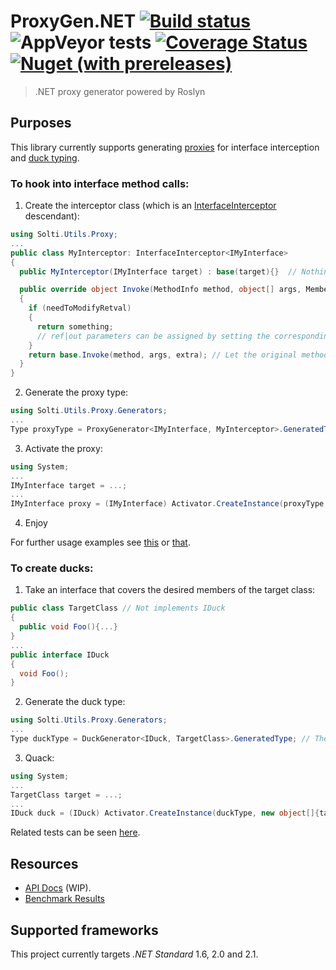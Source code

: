 # ProxyGen.NET [![Build status](https://ci.appveyor.com/api/projects/status/caw7qqtf5tbaa1fq?svg=true)](https://ci.appveyor.com/project/Sholtee/proxygen) ![AppVeyor tests](https://img.shields.io/appveyor/tests/sholtee/proxygen) [![Coverage Status](https://coveralls.io/repos/github/Sholtee/proxygen/badge.svg?branch=master)](https://coveralls.io/github/Sholtee/proxygen?branch=master) [![Nuget (with prereleases)](https://img.shields.io/nuget/vpre/proxygen.net)](https://www.nuget.org/packages/proxygen.net)
> .NET proxy generator powered by Roslyn
## Purposes
This library currently supports generating [proxies](https://en.wikipedia.org/wiki/Proxy_pattern ) for interface interception and [duck typing](https://en.wikipedia.org/wiki/Duck_typing ).
### To hook into interface method calls:
1. Create the interceptor class (which is an [InterfaceInterceptor](https://sholtee.github.io/proxygen/doc/Solti.Utils.Proxy.InterfaceInterceptor-1.html ) descendant):
  ```csharp
  using Solti.Utils.Proxy;
  ...
  public class MyInterceptor: InterfaceInterceptor<IMyInterface>
  {
    public MyInterceptor(IMyInterface target) : base(target){}  // Nothing to do here

    public override object Invoke(MethodInfo method, object[] args, MemberInfo extra) // Invoked on every method call on generated proxy type
    {
	  if (needToModifyRetval)
	  {
	    return something;
        // ref|out parameters can be assigned by setting the corresponding "args[]" item 
	  }
	  return base.Invoke(method, args, extra); // Let the original method do its work
    }  
  }
  ```
2. Generate the proxy type:
  ```csharp
  using Solti.Utils.Proxy.Generators;
  ...  
  Type proxyType = ProxyGenerator<IMyInterface, MyInterceptor>.GeneratedType; // The returned proxy type is assembled only once
  ```
3. Activate the proxy:
  ```csharp
  using System;
  ...
  IMyInterface target = ...;
  ...
  IMyInterface proxy = (IMyInterface) Activator.CreateInstance(proxyType, new object[]{target});
  ```
4. Enjoy

For further usage examples see [this](https://github.com/Sholtee/proxygen/blob/master/TEST/Generators/ProxyGenerator.cs ) or [that](https://github.com/Sholtee/injector#decorating-services ).
### To create ducks:
1. Take an interface that covers the desired members of the target class:
  ```csharp
  public class TargetClass // Not implements IDuck
  {
    public void Foo(){...}
  }
  ...
  public interface IDuck 
  {
    void Foo();
  }
  ```
2. Generate the duck type:
  ```csharp
  using Solti.Utils.Proxy.Generators;
  ...
  Type duckType = DuckGenerator<IDuck, TargetClass>.GeneratedType; // The returned duck type is assembled only once
  ```
3. Quack:
  ```csharp
  using System;
  ...
  TargetClass target = ...;
  ...
  IDuck duck = (IDuck) Activator.CreateInstance(duckType, new object[]{target});
  ```
  
Related tests can be seen [here](https://github.com/Sholtee/proxygen/blob/master/TEST/Generators/DuckGenerator.cs ).
## Resources
- [API Docs](https://sholtee.github.io/proxygen ) (WIP).
- [Benchmark Results](https://sholtee.github.io/proxygen/perf )

## Supported frameworks
This project currently targets *.NET Standard* 1.6, 2.0 and 2.1.